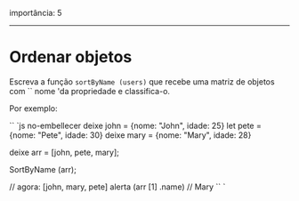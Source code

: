 importância: 5

---

# Ordenar objetos

Escreva a função `sortByName (users)` que recebe uma matriz de objetos com `` nome 'da propriedade e classifica-o.

Por exemplo:

`` `js no-embellecer
deixe john = {nome: "John", idade: 25}
let pete = {nome: "Pete", idade: 30}
deixe mary = {nome: "Mary", idade: 28}

deixe arr = [john, pete, mary];

SortByName (arr);

// agora: [john, mary, pete]
alerta (arr [1] .name) // Mary
`` `

